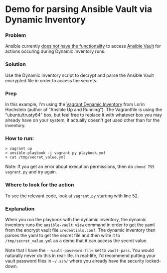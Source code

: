 # Demo for parsing Ansible Vault via Dynamic Inventory

### Problem

Ansible currently [does not have the functionality](https://github.com/ansible/ansible/issues/9771) to access [Ansible Vault](http://docs.ansible.com/ansible/playbooks_vault.html) for actions occuring during Dynamic Inventory runs. 

### Solution

Use the Dynamic Inventory script to decrypt and parse the Ansible Vault encrypted file in order to access the secrets.

### Prep

In this example, I'm using the [Vagrant Dynamic Inventory](https://gist.github.com/lorin/4cae51e123b596d5c60d) from Lorin Hochstein (author of "Ansible Up and Running"). The Vagrantfile is using the "ubuntu/trusty64" box, but feel free to replace it with whatever box you may already have on your system, it actually doesn't get used other than for the inventory.

### How to run:

```
> vagrant up
> ansible-playbook -i vagrant.py playbook.yml
> cat /tmp/secret_value.yml
```

Note: If you get an error about execution permissions, then do `chmod 755 vagrant.py` and try again.

### Where to look for the action

To see the relevant code, look at `vagrant.py` starting with line 52.

### Explanation

When you run the playbook with the dynamic inventory, the dynamic inventory runs the `ansible-vault view` command in order to get the yaml from the encrypt vault file `credentials.conf`. The dynamic inventory then parses the yaml to get the secret file and then write it to `/tmp/secret_value.yml` as a demo that it can access the secret value.

Note that I have the `--vault-password-file` set to `vault-pass`. You would naturally never do this in real-life. In real-life, I'd recommend putting your vault password files in `~/.ssh/` where you already have the security locked-down.